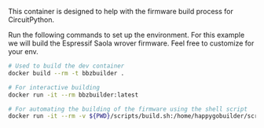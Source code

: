 This container is designed to help with the firmware build process for CircuitPython.

Run the following commands to set up the environment. For this example we will build the Espressif Saola wrover
firmware. Feel free to customize for your env.
```sh
# Used to build the dev container
docker build --rm -t bbzbuilder .

# For interactive building
docker run -it --rm bbzbuilder:latest

# For automating the building of the firmware using the shell script
docker run -it --rm -v ${PWD}/scripts/build.sh:/home/happygobuilder/script.sh:ro -v /tmp/buildoutput:/home/happygobuilder/circuitpython/ports/espressif/build-espressif_saola_1_wrover bbzbuilder:latest  bash ./script.sh
```